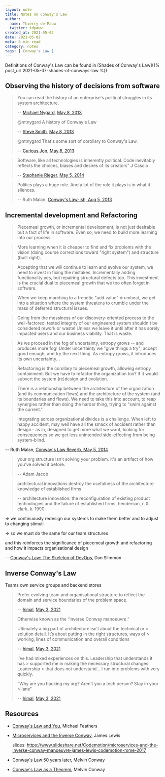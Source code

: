 ```yaml
---
layout: note
title: Notes on Conway's Law
author:
  name: Thierry de Pauw
  twitter: tdpauw
created_at: 2021-05-02
date: 2021-05-02
meta: 8 min read
category: notes
tags: [ Conway's Law ]
---
```


Definitions of Conway's Law can be found in [Shades of Conway's Law]({% post_url 2021-05-07-shades-of-conways-law %})

## Observing the history of decisions from software

> You can read the history of an enterprise's political struggles in its system architecture.
>
> -- [Michael Nygard](https://twitter.com/mtnygard), [May 8, 2013](https://twitter.com/mtnygard/status/332131878830211073)
>
> @mtnygard A history of Conway's Law
>
> -- [Steve Smith](https://twitter.com/SteveSmith_Tech), [May 8, 2013](https://twitter.com/SteveSmith_Tech/status/332146069221810176)
>
> @mtnygard That's some sort of corollary to Conway's Law.
>
> -- [Curious Jon](https://twitter.com/jmbroad), [May 8, 2013](https://twitter.com/jmbroad/status/332132484902948866)


> Software, like all technologies is inherently political. Code inevitably reflects the choices, biases and desires of its creators" J Cascio
>
> -- [Stephanie Rieger](https://twitter.com/stephanierieger/status/463328024591478784?s=20), [May 5, 2014](https://twitter.com/stephanierieger/status/463328024591478784?s=20)

> Politics plays a huge role. And a lot of the role it plays is in what it silences.
>
> -- Ruth Malan, [Conway's Law-ish, Aug 5, 2013](https://web.archive.org/web/20200621234405/http://www.ruthmalan.com:80/Journal/2013/2013JournalMay.htm#Conways_Law_ish)

## Incremental development and Refactoring

> Piecemeal growth, or incremental development, is not just desirable but a fact of life in software. Even so, we need to build more learning into our process.

> More learning when it is cheaper to find and fix problems with the vision (doing course corrections toward "right system") and structure (built right).

> Accepting that we will continue to learn and evolve our system, we need to invest in fixing the mistakes. Incrementally adding functionality yes, but repairing structural defects too. This investment is the crucial dual to piecemeal growth that we too often forget in software.

> When we keep marching to a frenetic "add value" drumbeat, we get into a situation where the system threatens to crumble under the mass of deferred structural issues.

> Going from the messiness of our discovery-oriented process to the well-factored, tested integrity of our engineered system shouldn't be considered rework or waste! Unless we leave it until after it has sorely impacted users and our business viability. That is waste.

> As we proceed in the fog of uncertainty, entropy grows -- and produces more fog! Under uncertainty we "give things a try"; accept good enough, and try the next thing. As entropy grows, it introduces its own uncertainty...

> Refactoring is the corollary to piecemeal growth, allowing entropy containment. But we have to refactor the organization too? If it would subvert the system (re)design and evolution.

> There is a relationship between the architecture of the organization (and its communication flows) and the architecture of the system (and its boundaries and flows). We need to take this into account, to reap synergies rather than doing the harder thing, trying to "swim against the current."

> Integrating across organizational divides is a challenge. When left to happy accident, may well have all the smack of accident rather than design - as in, designed to get more what we want, looking for consequences so we get less unintended side-effecting from being system-blind.

-- Ruth Malan, [Conway's Law Reverb, May 5, 2014](https://www.ruthmalan.com/Journal/2014/2014JournalMay.htm)

> your org structure isn't solving your problem.
> it's an artifact of how you've solved it before.
>
> -- Adam Jacob

> architectural innovations destroy the usefulness of the architecture knowledge of established firms
>
> -- architecture innovation: the reconfiguration of existing product technologies and the failure of established firms, henderson, r. & clark, k. 1990

=> we continuously redesign our systems to make them better and to adjust to changing stimuli

=> so we must do the same for our team structures

and this reinforces the significance of piecemeal growth and refactoring and how it impacts organisational design

-- [Conway's Law: The Skeleton of DevOps](https://www.slideshare.net/danslimmon/conways-law-the-skeleton-of-devops), Dan Slimmon

## Inverse Conway's Law

Teams own service groups and backend stores

> Prefer evolving team and organisational structure to reflect the domain and service boundaries of the problem space.
>
> -- [himal](https://twitter.com/HimalMandalia), [May 3, 2021](https://twitter.com/HimalMandalia/status/1389118556235776003)
>
> Otherwise known as the “inverse Conway manoeuvre.”
>
> Ultimately a big part of architecture isn’t about the technical or > solution detail. It’s about putting in the right structures, ways of > working, lines of communication and overall conditions
>
> -- [himal](https://twitter.com/HimalMandalia), [May 3, 2021](https://twitter.com/HimalMandalia/status/1389119305145634816)
>
> I’ve had mixed experiences on this. Leadership that understands it has > supported me in making the necessary structural changes. Leadership > that does not understand... I run into problems with very quickly.
>
> “Why are you hacking my org? Aren’t you a tech person? Stay in your > lane”
>
> -- [himal](https://twitter.com/HimalMandalia), [May 3, 2021](https://twitter.com/HimalMandalia/status/1389124875047088129)


## Resources

- [Conway's Law and You](https://www.youtube.com/watch?v=odJ8esf2h6E), Michael Feathers
- [Microservices and the Inverse Conway](https://www.youtube.com/watch?v=uamh7xppO3E), James Lewis

  slides: https://www.slideshare.net/Codemotion/microservices-and-the-inverse-conway-manoeuvre-james-lewis-codemotion-rome-2017

- [Conway's Law 50 years later](http://melconway.com/keynote/Presentation.pdf), Melvin Conway
- [Conway's Law as a Theorem](https://www.melconway.com/keynote/Theorem.pdf), Melvin Conway
